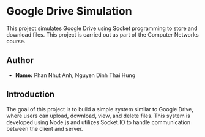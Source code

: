 # Google Drive Simulation

This project simulates Google Drive using Socket programming to store and download files. This project is carried out as part of the Computer Networks course.

## Author

- **Name:** Phan Nhut Anh, Nguyen Dinh Thai Hung

## Introduction

The goal of this project is to build a simple system similar to Google Drive, where users can upload, download, view, and delete files. This system is developed using Node.js and utilizes Socket.IO to handle communication between the client and server.
